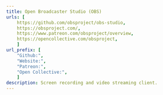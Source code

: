 ```yaml
---
title: Open Broadcaster Studio (OBS)
urls: [
    https://github.com/obsproject/obs-studio,
    https://obsproject.com/,
    https://www.patreon.com/obsproject/overview,
    https://opencollective.com/obsproject,
    ]
url_prefix: [
    "Github:", 
    "Website:",
    "Patreon:",
    "Open Collective:",
    ]
description: Screen recording and video streaming client.
---
```

